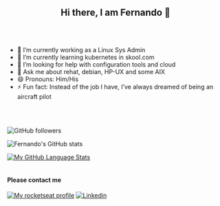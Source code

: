 
<h2 align="center"> Hi there, I am Fernando 👋</h2>

<br />
<br />

- 🔭 I’m currently working as a Linux Sys Admin
- 🌱 I’m currently learning kubernetes in skool.com
- 🤔 I’m looking for help with configuration tools and cloud
- 💬 Ask me about rehat, debian, HP-UX and some AIX
- 😄 Pronouns: Him/His
- ⚡ Fun fact: Instead of the job I have, I’ve always dreamed of being an aircraft pilot


<br />
<br />



![GitHub followers](https://img.shields.io/github/followers/fretagi?style=social)
<br />

![Fernando's GitHub stats](https://github-readme-stats.vercel.app/api?username=fretagi&show_icons=true&bg_color=00000000)
<br />


[![My GitHub Language Stats](https://github-readme-stats.vercel.app/api/top-langs/?username=fretagi&langs_count=5&bg_color=00000000)]()
<br />
<br />




#### Please contact me 
[![My rocketseat profile](https://img.shields.io/badge/-rocketseat-purple)](https://app.rocketseat.com.br/me/fernando-retagi-00789)
[![Linkedin](https://img.shields.io/badge/-Linkedin-blue)](https://www.linkedin.com/in/fernando-retagi-23160b32/)


